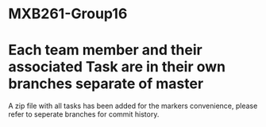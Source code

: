 # MXB261-Group16

# Each team member and their associated Task are in their own branches separate of master

A zip file with all tasks has been added for the markers convenience, please refer to seperate branches for commit history.
